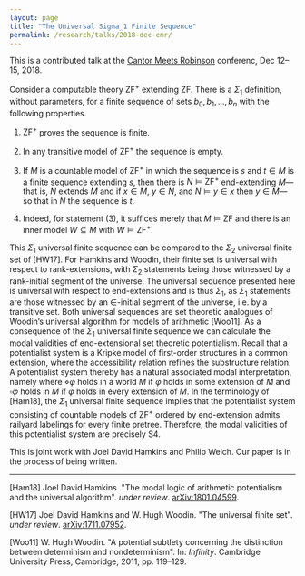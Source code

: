 ```yaml
---
layout: page
title: "The Universal Sigma_1 Finite Sequence"
permalink: /research/talks/2018-dec-cmr/
---
```


This is a contributed talk at the [Cantor Meets Robinson](https://cantormeetsrobinson.wordpress.com/) conferenc, Dec 12–15, 2018.

Consider a computable theory $\mathsf{ZF}^+$ extending $\mathsf{ZF}$. There is a $\Sigma_1$ definition, without parameters, for a finite sequence of sets $b_0, b_1, \ldots , b_n$ with the following properties.

1. $\mathsf{ZF}^+$ proves the sequence is finite.

2. In any transitive model of $\mathsf{ZF}^+$ the sequence is empty.

3. If $M$ is a countable model of $\mathsf{ZF}^+$ in which the sequence is $s$ and $t \in M$ is a finite sequence extending $s$, then there is $N \models \mathsf{ZF}^+$ end-extending $M$—that is, $N$ extends $M$ and if $x \in M$, $y \in N$, and $N \models y \in x$ then $y \in M$—so that in $N$ the sequence is $t$.

4.  Indeed, for statement (3), it suffices merely that $M \models \mathsf{ZF}$ and there is an inner model $W \subseteq M$ with $W \models \mathsf{ZF}^+$.

This $\Sigma_1$ universal finite sequence can be compared to the $\Sigma_2$ universal finite set of [HW17]. For Hamkins and Woodin, their finite set is universal with respect to rank-extensions, with $\Sigma_2$ statements being those witnessed by a rank-initial segment of the universe. The universal sequence presented here is universal with respect to end-extensions and is thus $\Sigma_1$, as $\Sigma_1$ statements are those witnessed by an $\in$-initial segment of the universe, i.e. by a transitive set. Both universal sequences are set theoretic analogues of Woodin’s universal algorithm for models of arithmetic [Woo11].
As a consequence of the $\Sigma_1$ universal finite sequence we can calculate the
modal validities of end-extensional set theoretic potentialism. Recall that a
potentialist system is a Kripke model of first-order structures in a common
extension, where the accessibility relation refines the substructure relation.
A potentialist system thereby has a natural associated modal interpretation,
namely where $\diamond \varphi$ holds in a world $M$ if $\varphi$ holds in some extension of $M$ and $\square \varphi$ holds in $M$ if $\varphi$ holds in every extension of $M$. In the terminology of [Ham18], the $\Sigma_1$ universal finite sequence implies that the potentialist system consisting of countable models of $\mathsf{ZF}^+$ ordered by end-extension admits railyard labelings for every finite pretree. Therefore, the modal validities of this potentialist system are precisely $\mathsf{S4}$.

This is joint work with Joel David Hamkins and Philip Welch. Our paper is in the process of being written.

----

[Ham18] Joel David Hamkins. "The modal logic of arithmetic potentialism and the universal algorithm". *under review*. [arXiv:1801.04599](https://arxiv.org/abs/1801.04599).

[HW17] Joel David Hamkins and W. Hugh Woodin. "The universal finite set". *under review*. [arXiv:1711.07952](https://arxiv.org/abs/1711.07952).

[Woo11] W. Hugh Woodin. "A potential subtlety concerning the distinction between determinism and nondeterminism". In: *Infinity*. Cambridge University Press, Cambridge, 2011, pp. 119–129.
